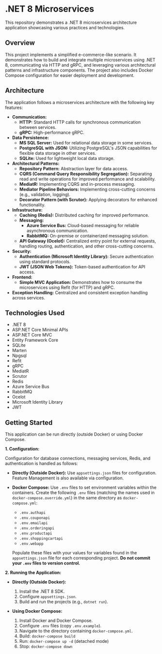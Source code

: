 # .NET 8 Microservices

This repository demonstrates a .NET 8 microservices architecture application showcasing various practices and technologies.

## Overview

This project implements a simplified e-commerce-like scenario. It demonstrates how to build and integrate multiple microservices using .NET 8, communicating via HTTP and gRPC, and leveraging various architectural patterns and infrastructure components. The project also includes Docker Compose configuration for easier deployment and development.

## Architecture

The application follows a microservices architecture with the following key features:

*   **Communication:**
    *   **HTTP:** Standard HTTP calls for synchronous communication between services.
    *   **gRPC:** High-performance gRPC.
*   **Data Persistence:**
    *   **MS SQL Server:** Used for relational data storage in some services.
    *   **PostgreSQL with JSON:** Utilizing PostgreSQL's JSON capabilities for flexible data storage in other services.
    *   **SQLite:** Used for lightweight local data storage.
*   **Architectural Patterns:**
    *   **Repository Pattern:** Abstraction layer for data access.
    *   **CQRS (Command Query Responsibility Segregation):** Separating read and write operations for improved performance and scalability.
    *   **MediatR:** Implementing CQRS and in-process messaging.
    *   **Mediator Pipeline Behaviors:** Implementing cross-cutting concerns (e.g., validation, logging).
    *   **Decorator Pattern (with Scrutor):** Applying decorators for enhanced functionality.
*   **Infrastructure:**
    *   **Caching (Redis):** Distributed caching for improved performance.
    *   **Messaging:**
        *   **Azure Service Bus:** Cloud-based messaging for reliable asynchronous communication.
        *   **RabbitMQ:** On-premise or containerized messaging solution.
    *   **API Gateway (Ocelot):** Centralized entry point for external requests, handling routing, authentication, and other cross-cutting concerns.
*   **Security:**
    *   **Authentication (Microsoft Identity Library):** Secure authentication using standard protocols.
    *   **JWT (JSON Web Tokens):** Token-based authentication for API access.
*   **Frontend:**
    *   **Simple MVC Application:** Demonstrates how to consume the microservices using Refit (for HTTP) and gRPC.
*   **Exception Handling:** Centralized and consistent exception handling across services.


## Technologies Used

*   .NET 8
*   ASP.NET Core Minimal APIs
*   ASP.NET Core MVC
*   Entity Framework Core 
*   SQLite
*   Marten
*   Npgsql
*   Refit
*   gRPC
*   MediatR
*   Scrutor
*   Redis
*   Azure Service Bus
*   RabbitMQ
*   Ocelot
*   Microsoft Identity Library
*   JWT


## Getting Started

This application can be run directly (outside Docker) or using Docker Compose.

**1. Configuration:**

Configuration for database connections, messaging services, Redis, and authentication is handled as follows:

*   **Directly (Outside Docker):** Use `appsettings.json` files for configuration. Feature Management is also available via configuration.
*   **Docker Compose:** Use `.env` files to set environment variables within the containers. Create the following `.env` files (matching the names used in `docker-compose.override.yml`) in the same directory as `docker-compose.yml`:
    *   `.env.authapi`
    *   `.env.couponapi`
    *   `.env.emailapi`
    *   `.env.orderingapi`
    *   `.env.productapi`
    *   `.env.shoppingcartapi`
    *   `.env.webapp`

    Populate these files with your values for variables found in the `appsettings.json` file for each corresponding project. **Do not commit your `.env` files to version control.**

**2. Running the Application:**

*   **Directly (Outside Docker):**
    1.  Install the .NET 8 SDK.
    2.  Configure `appsettings.json`.
    3.  Build and run the projects (e.g., `dotnet run`).

*   **Using Docker Compose:**
    1.  Install Docker and Docker Compose.
    2.  Configure `.env` files (copy `.env.example`).
    3.  Navigate to the directory containing `docker-compose.yml`.
    4.  Build: `docker-compose build`
    5.  Run: `docker-compose up -d` (detached mode)
    6.  Stop: `docker-compose down`
